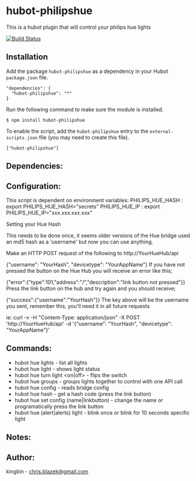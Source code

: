 # hubot-philipshue

This is a hubot plugin that will control your philips hue lights

[![Build Status](https://travis-ci.org/hubot-scripts/hubot-example.png)](https://travis-ci.org/kingbin/hubot-philipshue)


## Installation

Add the package `hubot-philipshue` as a dependency in your Hubot `package.json` file.

    "dependencies": {
      "hubot-philipshue": "*"
    }

Run the following command to make sure the module is installed.

    $ npm install hubot-philipshue

To enable the script, add the `hubot-philipshue` entry to the `external-scripts.json` file (you may need to create this file).

    ["hubot-philipshue"]



## Dependencies:

## Configuration:
 This script is dependent on environment variables:
   PHILIPS_HUE_HASH : export PHILIPS_HUE_HASH="secrets"
   PHILIPS_HUE_IP : export PHILIPS_HUE_IP="xxx.xxx.xxx.xxx"

 Setting your Hue Hash

 This needs to be done once, it seems older versions of the Hue bridge used an md5 hash as a 'username' but now you can use anything.

 Make an HTTP POST request of the following to http://YourHueHub/api

 {"username": "YourHash", "devicetype": "YourAppName"}
 If you have not pressed the button on the Hue Hub you will receive an error like this;

 {"error":{"type":101,"address":"/","description":"link button not pressed"}}
 Press the link button on the hub and try again and you should receive;

 {"success":{"username":"YourHash"}}
 The key above will be the username you sent, remember this, you'll need it in all future requests

 ie: curl -v -H "Content-Type: application/json" -X POST 'http://YourHueHub/api' -d '{"username": "YourHash", "devicetype": "YourAppName"}'


## Commands:
-   hubot hue lights - list all lights
-   hubot hue light <light number>  - shows light status
-   hubot hue turn light <light number> <on|off> - flips the switch
-   hubot hue groups - groups lights together to control with one API call
-   hubot hue config - reads bridge config
-   hubot hue hash - get a hash code (press the link button)
-   hubot hue set config (name|linkbutton) <value>- change the name or programatically press the link button
-   hubot hue (alert|alerts) light <light number> - blink once or blink for 10 seconds specific light

## Notes:

## Author:
   kingbin - chris.blazek@gmail.com
